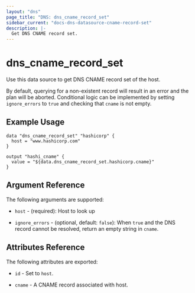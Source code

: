 ```yaml
---
layout: "dns"
page_title: "DNS: dns_cname_record_set"
sidebar_current: "docs-dns-datasource-cname-record-set"
description: |-
  Get DNS CNAME record set.
---
```


# dns_cname_record_set

Use this data source to get DNS CNAME record set of the host.

By default, querying for a non-existent record will result in an error and the plan will be aborted.
Conditional logic can be implemented by setting `ignore_errors` to `true` and checking
that `cname` is not empty. 

## Example Usage

```hcl
data "dns_cname_record_set" "hashicorp" {
  host = "www.hashicorp.com"
}

output "hashi_cname" {
  value = "${data.dns_cname_record_set.hashicorp.cname}"
}
```

## Argument Reference

The following arguments are supported:

 * `host` - (required): Host to look up
 
 * `ignore_errors` - (optional, default: `false`): When `true` and the DNS record cannot be resolved, 
   return an empty string in `cname`.

## Attributes Reference

The following attributes are exported:

 * `id` - Set to `host`.

 * `cname` - A CNAME record associated with host.
